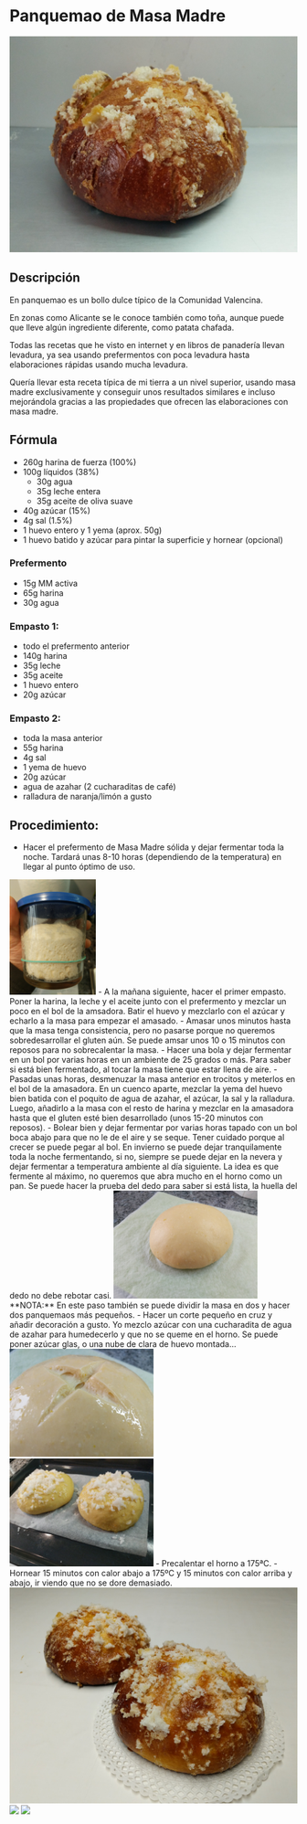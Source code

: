 # Panquemao de Masa Madre

<img src="/images/panquemao/panquemao.jpg">


## Descripción
En panquemao es un bollo dulce típico de la Comunidad Valencina.

En zonas como Alicante se le conoce también como toña, aunque puede que lleve algún ingrediente diferente, como patata chafada.

Todas las recetas que he visto en internet y en libros de panadería llevan levadura, ya sea usando prefermentos con poca levadura hasta elaboraciones rápidas usando mucha levadura.

Quería llevar esta receta típica de mi tierra a un nivel superior, usando masa madre exclusivamente y conseguir unos resultados similares e incluso mejorándola gracias a las propiedades que ofrecen las elaboraciones con masa madre.


## Fórmula
- 260g harina de fuerza (100%)
- 100g líquidos (38%)
   - 30g agua
   - 35g leche entera
   - 35g aceite de oliva suave
- 40g azúcar (15%)
- 4g sal (1.5%)
- 1 huevo entero y 1 yema (aprox. 50g)
- 1 huevo batido y azúcar para pintar la superficie y hornear (opcional)


### Prefermento
- 15g MM activa
- 65g harina
- 30g agua

### Empasto 1:
- todo el prefermento anterior
- 140g harina
- 35g leche
- 35g aceite
- 1 huevo entero
- 20g azúcar

### Empasto 2:
- toda la masa anterior
- 55g harina
- 4g sal
- 1 yema de huevo
- 20g azúcar
- agua de azahar (2 cucharaditas de café)
- ralladura de naranja/limón a gusto

## Procedimiento:
- Hacer el prefermento de Masa Madre sólida y dejar fermentar toda la noche. Tardará unas 8-10 horas (dependiendo de la temperatura) en llegar al punto óptimo de uso.
<img src="/images/panquemao/prefermento.jpg" width="30%">
- A la mañana siguiente, hacer el primer empasto. Poner la harina, la leche y el aceite junto con el prefermento y mezclar un poco en el bol de la amsadora. Batir el huevo y mezclarlo con el azúcar y echarlo a la masa para empezar el amasado.
- Amasar unos minutos hasta que la masa tenga consistencia, pero no pasarse porque no queremos sobredesarrollar el gluten aún. Se puede amsar unos 10 o 15 minutos con reposos para no sobrecalentar la masa.
- Hacer una bola y dejar fermentar en un bol por varias horas en un ambiente de 25 grados o más. Para saber si está bien fermentado, al tocar la masa tiene que estar llena de aire.
- Pasadas unas horas, desmenuzar la masa anterior en trocitos y meterlos en el bol de la amasadora. En un cuenco aparte, mezclar la yema del huevo bien batida con el poquito de agua de azahar, el azúcar, la sal y la ralladura. Luego, añadirlo a la masa con el resto de harina y mezclar en la amasadora hasta que el gluten esté bien desarrollado (unos 15-20 minutos con reposos).
- Bolear bien y dejar fermentar por varias horas tapado con un bol boca abajo para que no le de el aire y se seque. Tener cuidado porque al crecer se puede pegar al bol. En invierno se puede dejar tranquilamente toda la noche fermentando, si no, siempre se puede dejar en la nevera y dejar fermentar a temperatura ambiente al día siguiente. La idea es que fermente al máximo, no queremos que abra mucho en el horno como un pan. Se puede hacer la prueba del dedo para saber si está lista, la huella del dedo no debe rebotar casi.
<img src="/images/panquemao/fermentada.jpg" width="50%">
**NOTA:** En este paso también se puede dividir la masa en dos y hacer dos panquemaos más pequeños.
- Hacer un corte pequeño en cruz y añadir decoración a gusto. Yo mezclo azúcar con una cucharadita de agua de azahar para humedecerlo y que no se queme en el horno. Se puede poner azúcar glas, o una nube de clara de huevo montada...
<img src="/images/panquemao/cortes.jpg" width="50%">
<img src="/images/panquemao/decoracion.jpg" width="50%">
- Precalentar el horno a 175ªC.
- Hornear 15 minutos con calor abajo a 175ºC y 15 minutos con calor arriba y abajo, ir viendo que no se dore demasiado.

<img src="/images/panquemao/dos.jpg">
<img src="/images/panquemao/cprtada1.jpg">
<img src="/images/panquemao/cprtada2.jpg">
